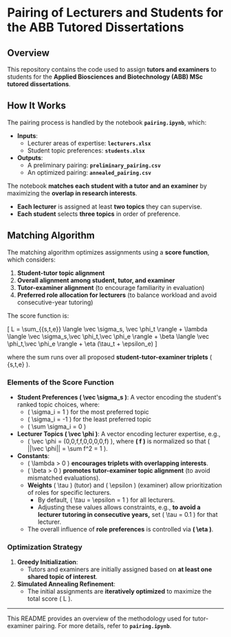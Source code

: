 # Pairing of Lecturers and Students for the ABB Tutored Dissertations

## Overview
This repository contains the code used to assign **tutors and examiners** to students for the **Applied Biosciences and Biotechnology (ABB) MSc tutored dissertations**.

## How It Works
The pairing process is handled by the notebook **`pairing.ipynb`**, which:

- **Inputs**:
  - Lecturer areas of expertise: **`lecturers.xlsx`**
  - Student topic preferences: **`students.xlsx`**
- **Outputs**:
  - A preliminary pairing: **`preliminary_pairing.csv`**
  - An optimized pairing: **`annealed_pairing.csv`**

The notebook **matches each student with a tutor and an examiner** by maximizing the **overlap in research interests**.

- **Each lecturer** is assigned at least **two topics** they can supervise.
- **Each student** selects **three topics** in order of preference.

## Matching Algorithm
The matching algorithm optimizes assignments using a **score function**, which considers:

1. **Student-tutor topic alignment**
2. **Overall alignment among student, tutor, and examiner**
3. **Tutor-examiner alignment** (to encourage familiarity in evaluation)
4. **Preferred role allocation for lecturers** (to balance workload and avoid consecutive-year tutoring)

The score function is:

\[
L = \sum_{\{s,t,e\}} \langle \vec \sigma_s, \vec \phi_t \rangle + \lambda \langle \vec \sigma_s,\vec \phi_t,\vec \phi_e \rangle + \beta \langle \vec \phi_t,\vec \phi_e \rangle + \eta (\tau_t + \epsilon_e)
\]

where the sum runs over all proposed **student-tutor-examiner triplets** \( \{s,t,e\} \).

### Elements of the Score Function
- **Student Preferences \( \vec \sigma_s \)**: A vector encoding the student's ranked topic choices, where:
  - \( \sigma_i = 1 \) for the most preferred topic
  - \( \sigma_i = -1 \) for the least preferred topic
  - \( \sum \sigma_i = 0 \)
- **Lecturer Topics \( \vec \phi \)**: A vector encoding lecturer expertise, e.g.,
  - \( \vec \phi = (0,0,f,f,0,0,0,0,f) \), where **\( f \)** is normalized so that \( ||\vec \phi|| = \sum f^2 = 1 \).
- **Constants**:
  - \( \lambda > 0 \) **encourages triplets with overlapping interests**.
  - \( \beta > 0 \) **promotes tutor-examiner topic alignment** (to avoid mismatched evaluations).
  - **Weights** \( \tau \) (tutor) and \( \epsilon \) (examiner) allow prioritization of roles for specific lecturers.
    - By default, \( \tau = \epsilon = 1 \) for all lecturers.
    - Adjusting these values allows constraints, e.g., **to avoid a lecturer tutoring in consecutive years,** set \( \tau = 0.1 \) for that lecturer.
  - The overall influence of **role preferences** is controlled via **\( \eta \)**.

### Optimization Strategy
1. **Greedy Initialization**:
   - Tutors and examiners are initially assigned based on **at least one shared topic of interest**.
2. **Simulated Annealing Refinement**:
   - The initial assignments are **iteratively optimized** to maximize the total score \( L \).

---

This README provides an overview of the methodology used for tutor-examiner pairing. For more details, refer to **`pairing.ipynb`**.